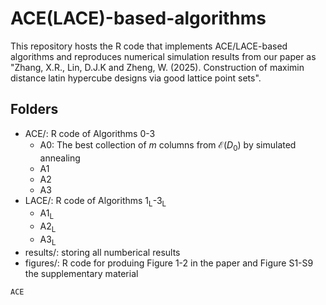 # ACE(LACE)-based-algorithms
This repository hosts the R code that implements ACE/LACE-based algorithms and reproduces numerical simulation results from our paper as "Zhang, X.R., Lin, D.J.K and Zheng, W. (2025). Construction of maximin distance latin hypercube designs via good lattice point sets".

## Folders
- ACE/: R code of Algorithms 0-3
  - A0: The best collection of $m$ columns from $\mathcal{E}{(D_0)}$ by  simulated annealing
  - A1
  - A2
  - A3
- LACE/: R code of Algorithms 1<sub>L</sub>-3<sub>L</sub>
  - A1<sub>L</sub>
  - A2<sub>L</sub>
  - A3<sub>L</sub>
- results/: storing all numberical results
- figures/: R code for produing Figure 1-2 in the paper and Figure S1-S9 the supplementary material


`ACE`

